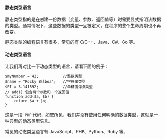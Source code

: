 #### 静态类型语言

静态类型指的是在创建一份数据（变量、参数、返回值等）时需要显式指明该数据的类型。通常情况下，这些数据的类型一旦被定义，在程序的整个生命周期也不再改变。

静态类型的编程语言有很多，常见的有 C/C++、Java、C#、Go 等。

#### 动态类型语言

让我们再对比一下动态类型的语言，请看下面的例子：

```
$myNumber = 42;           //整数类型
$name = "Rocky Balboa";   //字符串类型
$PI = 3.141592;           //单精度浮点类型
// add() 包含两个参数和一个返回值
function add($a, $b) {
    return $a + $b;
}
```

这是一段` PHP` 代码，如您所见，我们并没有使用任何明确的数据类型，这就是一种典型的动态类型语言。


常见的动态类型语言有 JavaScript、PHP、Python、Ruby 等。

